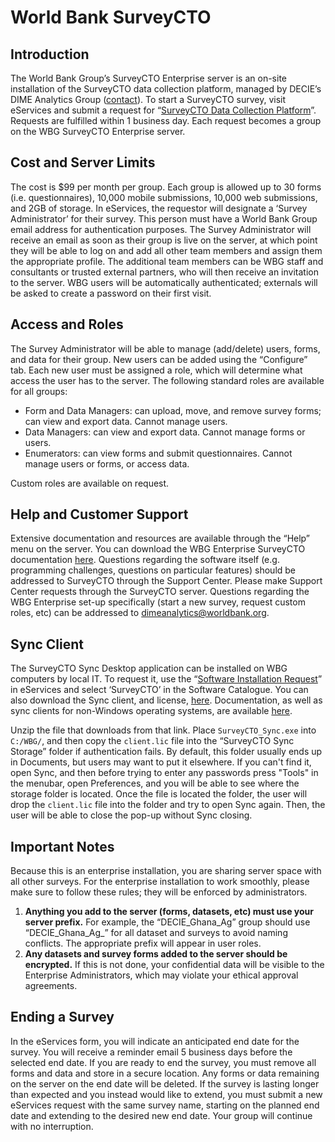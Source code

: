 # World Bank SurveyCTO

## Introduction

The World Bank Group’s SurveyCTO Enterprise server is an on-site installation of the SurveyCTO data collection platform, managed by DECIE’s DIME Analytics Group ([contact](mailto:dimeanalytics@worldbank.org)). To start a SurveyCTO survey, visit eServices and submit a request for “[SurveyCTO Data Collection Platform](https://worldbankgroup.service-now.com/wbg?id=wbg_sc_catalog&sys_id=7d1e71b86f16d340db112d232e3ee4aa)”. Requests are fulfilled within 1 business day. Each request becomes a group on the WBG SurveyCTO Enterprise server.

## Cost and Server Limits
The cost is $99 per month per group. Each group is allowed up to 30 forms (i.e. questionnaires), 10,000 mobile submissions, 10,000 web submissions, and 2GB of storage. In eServices, the requestor will designate a ‘Survey Administrator’ for their survey. This person must have a World Bank Group email address for authentication purposes. The Survey Administrator will receive an email as soon as their group is live on the server, at which point they will be able to log on and add all other team members and assign them the appropriate profile. The additional team members can be WBG staff and consultants or trusted external partners, who will then receive an invitation to the server. WBG users will be automatically authenticated; externals will be asked to create a password on their first visit.

## Access and Roles
The Survey Administrator will be able to manage (add/delete) users, forms, and data for their group. New users can be added using the “Configure” tab. Each new user must be assigned a role, which will determine what access the user has to the server. The following standard roles are available for all groups:

- Form and Data Managers: can upload, move, and remove survey forms; can view and export data. Cannot manage users.
- Data Managers: can view and export data. Cannot manage forms or users.
- Enumerators: can view forms and submit questionnaires. Cannot manage users or forms, or access data.

Custom roles are available on request.

## Help and Customer Support
Extensive documentation and resources are available through the “Help” menu on the server. You can download the WBG Enterprise SurveyCTO documentation [here](https://github.com/worldbank/dimeanalytics/archive/surveycto.zip). Questions regarding the software itself (e.g. programming challenges, questions on particular features) should be addressed to SurveyCTO through the Support Center. Please make Support Center requests through the SurveyCTO server. Questions regarding the WBG Enterprise set-up specifically (start a new survey, request custom roles, etc) can be addressed to [dimeanalytics@worldbank.org](mailto:dimeanalytics@worldbank.org).

## Sync Client

The SurveyCTO Sync Desktop application can be installed on WBG computers by local IT. To request it, use the “[Software Installation Request](https://worldbankgroup.service-now.com/wbg?id=wbg_sc_catalog&sys_id=bd1e71b86f16d340db112d232e3ee4b7)” in eServices and select ‘SurveyCTO’ in the Software Catalogue. You can also download the Sync client, and license, [here](https://github.com/worldbank/dimeanalytics/raw/surveycto/SurveyCTO_Sync.zip). Documentation, as well as sync clients for non-Windows operating systems, are available [here](https://github.com/worldbank/dimeanalytics/tree/surveycto).

​Unzip the file that downloads from that link. Place `SurveyCTO_Sync.exe` into `C:/WBG/`, and then copy the `client.lic` file into the “SurveyCTO Sync Storage” folder if authentication fails. By default, this folder usually ends up in Documents, but users may want to put it elsewhere. If you can't find it, open Sync, and then before trying to enter any passwords press "Tools" in the menubar, open Preferences, and you will be able to see where the storage folder is located. Once the file is located the folder, the user will drop the `client.lic` file into the folder and try to open Sync again. Then, the user will be able to close the pop-up without Sync closing.

## Important Notes
Because this is an enterprise installation, you are sharing server space with all other surveys. For the enterprise installation to work smoothly, please make sure to follow these rules; they will be enforced by administrators.

1.	**Anything you add to the server (forms, datasets, etc) must use your server prefix.** For example, the “DECIE_Ghana_Ag” group should use “DECIE_Ghana_Ag_” for all dataset and surveys to avoid naming conflicts. The appropriate prefix will appear in user roles.
2.	**Any datasets and survey forms added to the server should be encrypted.** If this is not done, your confidential data will be visible to the Enterprise Administrators, which may violate your ethical approval agreements.

## Ending a Survey
In the eServices form, you will indicate an anticipated end date for the survey. You will receive a reminder email 5 business days before the selected end date. If you are ready to end the survey, you must remove all forms and data and store in a secure location. Any forms or data remaining on the server on the end date will be deleted. If the survey is lasting longer than expected and you instead would like to extend, you must submit a new eServices request with the same survey name, starting on the planned end date and extending to the desired new end date. Your group will continue with no interruption.
